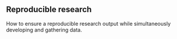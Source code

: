 Reproducible research
---------------------

How to ensure a reproducible research output while
simultaneously developing and gathering data.
